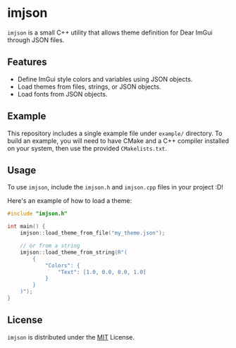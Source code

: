 # imjson

`imjson` is a small C++ utility that allows theme definition for Dear ImGui through JSON files.

## Features

- Define ImGui style colors and variables using JSON objects.
- Load themes from files, strings, or JSON objects.
- Load fonts from JSON objects.

## Example

This repository includes a single example file under `example/` directory.
To build an example, you will need to have CMake and a C++ compiler installed on your system, then use the provided `CMakelists.txt`.

## Usage

To use `imjson`, include the `imjson.h` and `imjson.cpp` files in your project :D!

Here's an example of how to load a theme:

```cpp
#include "imjson.h"

int main() {
    imjson::load_theme_from_file("my_theme.json");

    // or from a string
    imjson::load_theme_from_string(R"(
		{
			"Colors": {
				"Text": [1.0, 0.0, 0.0, 1.0]
			}
		}
	)");
}
```

## License

`imjson` is distributed under the [MIT](LICENSE.md) License.

